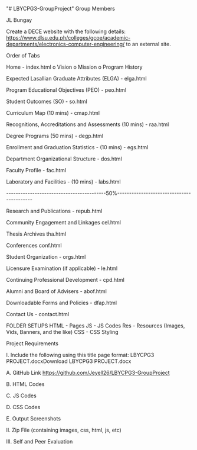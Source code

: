 "# LBYCPG3-GroupProject" 
Group Members

JL Bungay

Create a DECE website with the following details: 
https://www.dlsu.edu.ph/colleges/gcoe/academic-departments/electronics-computer-engineering/ 
to an external site.

Order of Tabs

Home - index.html
o Vision
o Mission
o Program History


Expected Lasallian Graduate Attributes (ELGA) - elga.html

Program Educational Objectives (PEO) - peo.html

Student Outcomes (SO) - so.html

Curriculum Map (10 mins) - cmap.html

Recognitions, Accreditations and Assessments (10 mins)  - raa.html

Degree Programs (50 mins) - degp.html

Enrollment and Graduation Statistics - (10 mins) - egs.html

Department Organizational Structure - dos.html

Faculty Profile - fac.html
 
Laboratory and Facilities - (10 mins) - labs.html

------------------------------------------50%------------------------------------------

Research and Publications - repub.html

Community Engagement and Linkages cel.html

Thesis Archives tha.html

Conferences conf.html

Student Organization - orgs.html

Licensure Examination (if applicable) - le.html

Continuing Professional Development - cpd.html

Alumni and Board of Advisers  - abof.html

Downloadable Forms and Policies - dfap.html

Contact Us - contact.html

FOLDER SETUPS
HTML - Pages
JS - JS Codes
Res - Resources (Images, Vids, Banners, and the like)
CSS - CSS Styling

Project Requirements

I. Include the following using this title page format: LBYCPG3 PROJECT.docxDownload LBYCPG3 PROJECT.docx

A. GitHub Link
https://github.com/Jeyell26/LBYCPG3-GroupProject

B. HTML Codes

C. JS Codes

D. CSS Codes

E. Output Screenshots

 

II. Zip File (containing images, css, html, js, etc)

 

III. Self and Peer Evaluation


